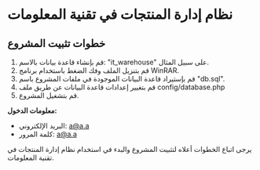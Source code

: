 # نظام إدارة المنتجات في تقنية المعلومات

## خطوات تثبيت المشروع

1. قم بإنشاء قاعدة بيانات بالاسم: "it_warehouse" على سبيل المثال.
2. قم بتنزيل الملف وفك الضغط باستخدام برنامج WinRAR.
3. قم بإستيراد قاعدة البيانات الموجودة في ملفات المشروع باسم "db.sql".
4. قم بتغيير إعدادات قاعدة البيانات عن طريق ملف config/database.php
5. قم بتشغيل المشروع.

**معلومات الدخول:**
- البريد الإلكتروني: a@a.a
- كلمة المرور: a@a.a

يرجى اتباع الخطوات أعلاه لتثبيت المشروع والبدء في استخدام نظام إدارة المنتجات في تقنية المعلومات.